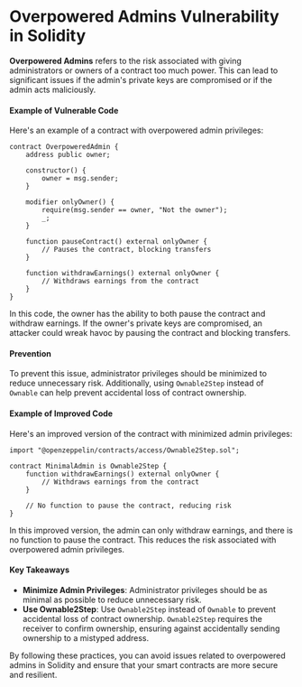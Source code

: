 # Overpowered Admins Vulnerability in Solidity

**Overpowered Admins** refers to the risk associated with giving administrators or owners of a contract too much power. This can lead to significant issues if the admin's private keys are compromised or if the admin acts maliciously.

#### Example of Vulnerable Code

Here's an example of a contract with overpowered admin privileges:

```solidity
contract OverpoweredAdmin {
    address public owner;

    constructor() {
        owner = msg.sender;
    }

    modifier onlyOwner() {
        require(msg.sender == owner, "Not the owner");
        _;
    }

    function pauseContract() external onlyOwner {
        // Pauses the contract, blocking transfers
    }

    function withdrawEarnings() external onlyOwner {
        // Withdraws earnings from the contract
    }
}
```

In this code, the owner has the ability to both pause the contract and withdraw earnings. If the owner's private keys are compromised, an attacker could wreak havoc by pausing the contract and blocking transfers.

#### Prevention

To prevent this issue, administrator privileges should be minimized to reduce unnecessary risk. Additionally, using `Ownable2Step` instead of `Ownable` can help prevent accidental loss of contract ownership.

#### Example of Improved Code

Here's an improved version of the contract with minimized admin privileges:

```solidity
import "@openzeppelin/contracts/access/Ownable2Step.sol";

contract MinimalAdmin is Ownable2Step {
    function withdrawEarnings() external onlyOwner {
        // Withdraws earnings from the contract
    }

    // No function to pause the contract, reducing risk
}
```

In this improved version, the admin can only withdraw earnings, and there is no function to pause the contract. This reduces the risk associated with overpowered admin privileges.

#### Key Takeaways

- **Minimize Admin Privileges**: Administrator privileges should be as minimal as possible to reduce unnecessary risk.
- **Use Ownable2Step**: Use `Ownable2Step` instead of `Ownable` to prevent accidental loss of contract ownership. `Ownable2Step` requires the receiver to confirm ownership, ensuring against accidentally sending ownership to a mistyped address.

By following these practices, you can avoid issues related to overpowered admins in Solidity and ensure that your smart contracts are more secure and resilient.